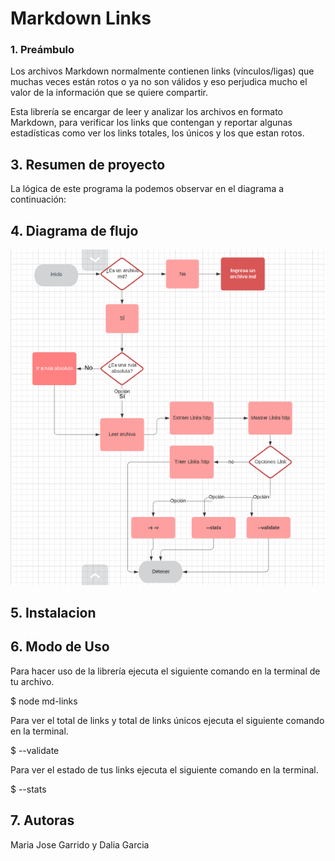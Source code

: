 # Markdown Links

### 1. Preámbulo

Los archivos Markdown normalmente contienen links (vínculos/ligas) que muchas veces están rotos o ya no son válidos y eso perjudica mucho el valor de la información que se quiere compartir.

Esta librería se encargar de leer y analizar los archivos en formato Markdown, para verificar los links que contengan y reportar algunas estadísticas como ver los links totales, los únicos y los que estan rotos.

## 3. Resumen de proyecto
La lógica de este programa la podemos observar en el diagrama a continuación:

## 4. Diagrama de flujo

![Diagrama de flujo](diagramaflujo.png)

## 5. Instalacion

## 6. Modo de Uso

Para hacer uso de la librería ejecuta el siguiente comando en la terminal de tu archivo.

$ node md-links 

Para ver el total de links y total de links únicos ejecuta el siguiente comando en la terminal.

$ --validate

Para ver el estado de tus links ejecuta el siguiente comando en la terminal.

$ --stats

## 7. Autoras

Maria Jose Garrido y Dalia Garcia


